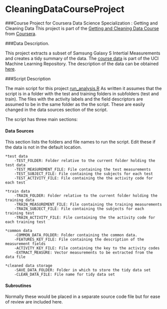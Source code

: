 CleaningDataCourseProject
=========================

###Course Project for Coursera Data Science Specialization : Getting and Cleaning Data
This project is part of the [Getting and Cleaning Data Course](https://www.coursera.org/course/getdata) from [Coursera](www.coursera.org).

###Data Description.

This project extracts a subset of Samsung Galaxy S Intertial Measurements and creates a tidy summary of the data.
The [course data](http://archive.ics.uci.edu/ml/datasets/Human+Activity+Recognition+Using+Smartphones) is part of the UCI Machine Learning Repository. The 
description of the data can be obtained [here](http://archive.ics.uci.edu/ml/datasets/Human+Activity+Recognition+Using+Smartphones).

###Script Description

The main script for this project [run_analysis.R](https://github.com/MattLWhitaker/CleaningDataCourseProject/blob/master/run_analysis.R)
As written it assumes that the script is in a folder with the test and training folders in subfolders (test and train). The files with the
activity labels and the field descriptors are assumed to be in the same folder as the the script. These are easily changed in the data sources
section of the script.

The script has three main sections:

#### Data Sources

This section lists the folders and file names to run the script. Edit these if the data is not in the default location.

    *test data
        -TEST_FOLDER: Folder relative to the current folder holding the test data
        -TEST_MEASUREMENT_FILE: File containing the test measurements
        -TEST_SUBJECT_FILE: File containing the subjects for each test
        -TEST_ACTIVITY_FILE: File containing the the activity code for each test

    *train data
        -TRAIN_FOLDER: Folder relative to the current folder holding the training data
        -TRAIN_MEASUREMENT_FILE: File containing the training measurements
        -TRAIN_SUBJECT_FILE: File containing the subjects for each training test
        -TRAIN_ACTIVITY_FILE: File containing the the activity code for each training test

    *common data
        -COMMON_DATA_FOLDER: Folder containing the common data.
        -FEATURES_KEY_FILE: File containing the description of the measurement fields
        -ACTIVITY_KEY_FILE: File containing the key to the activity codes
        -EXTRACT_MEASURE: Vector measurements to be extracted from the data file

    *cleaned data storage
        -SAVE_DATA_FOLDER: Folder in which to store the tidy data set
        -CLEAN_DATA_FILE: File name for tidy data set
        
        
#### Subroutines

Normally these would be placed in a separate source code file but for ease of review are included here.